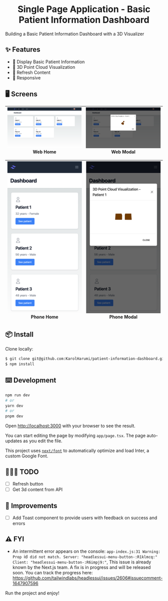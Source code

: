 <h1 align="center">Single Page Application - Basic Patient Information Dashboard</h1>

Building a Basic Patient Information Dashboard with a 3D Visualizer

## ✨ Features

- 👤 Display Basic Patient Information
- 🔎 3D Point Cloud Visualization
- 🔄 Refresh Content
- 📱 Responsive


## 🖥️ Screens

| [<img src="./public/web-1.png" alt="" width="450px" />](http://godban.github.io/browsers-support-badges/)<br>Web Home | [<img src="./public/web-2.png" alt="" width="450px" />](http://godban.github.io/browsers-support-badges/)<br>Web Modal 
| --- | --- | 

| [<img src="./public/phone-1.png" alt="" width="300px" />](http://godban.github.io/browsers-support-badges/)<br>Phone Home | [<img src="./public/phone-2.png" alt="" width="300px" />](http://godban.github.io/browsers-support-badges/)<br>Phone Modal
| --- | --- |

## 📦 Install

Clone locally:

```bash
$ git clone git@github.com:KarolHarumi/patient-information-dashboard.git
$ npm install
```

## ⌨️ Development

```bash
npm run dev
# or
yarn dev
# or
pnpm dev
```

Open [http://localhost:3000](http://localhost:3000) with your browser to see the result.

You can start editing the page by modifying `app/page.tsx`. The page auto-updates as you edit the file.

This project uses [`next/font`](https://nextjs.org/docs/basic-features/font-optimization) to automatically optimize and load Inter, a custom Google Font.

## 👷🏼‍♀️ TODO
- [ ] Refresh button
- [ ] Get 3d content from API 

## 💫 Improvements
- [ ] Add Toast component to provide users with feedback on success and errors

## ⚠️ FYI
- An intermittent error appears on the console: `app-index.js:31 Warning: Prop `id` did not match. Server: "headlessui-menu-button-:R1klmcq:" Client: "headlessui-menu-button-:R6impj9:"`, This issue is already known by the Next.js team. A fix is in progress and will be released soon. You can track the progress here: https://github.com/tailwindlabs/headlessui/issues/2606#issuecomment-1647907596
 

Run the project and enjoy!